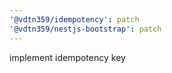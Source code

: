 ```yaml
---
'@vdtn359/idempotency': patch
'@vdtn359/nestjs-bootstrap': patch
---
```


implement idempotency key
